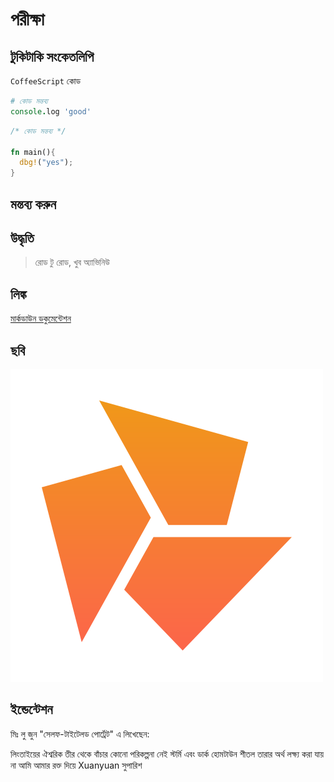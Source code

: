 [মার্কডাউন বিশ্বব্যাপী মন্তব্য]:#

# পরীক্ষা

## টুকিটাকি সংকেতলিপি

`CoffeeScript` কোড

```coffee
# কোড মন্তব্য
console.log 'good'


```

```rust
/* কোড মন্তব্য */

fn main(){
  dbg!("yes");
}
```

## মন্তব্য করুন

<!-- HTML 注释 --> 

<!-- 多行注释 --> 

## উদ্ধৃতি

> রোড টু রোড, খুব অ্যাভিনিউ

## লিঙ্ক

[মার্কডাউন ডকুমেন্টেশন](https://github.com/xxai-art/xxai-art-md)

## ছবি

![xxAI.আর্ট ব্র্যান্ড আইডেন্টিটি](https://raw.githubusercontent.com/xxai-art/web/main/file/svg/logo.svg)

## ইন্ডেন্টেশন

মিঃ লু জুন "সেলফ-টাইটেলড পোর্ট্রেট" এ লিখেছেন:

  লিংতাইয়ের ঐশ্বরিক তীর থেকে বাঁচার কোনো পরিকল্পনা নেই
  স্টর্মি এবং ডার্ক হোমটাউন
  শীতল তারার অর্থ লক্ষ্য করা যায় না
  আমি আমার রক্ত ​​দিয়ে Xuanyuan সুপারিশ


